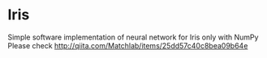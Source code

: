 # Iris
Simple software implementation of neural network for Iris only with NumPy
Please check http://qiita.com/Matchlab/items/25dd57c40c8bea09b64e
